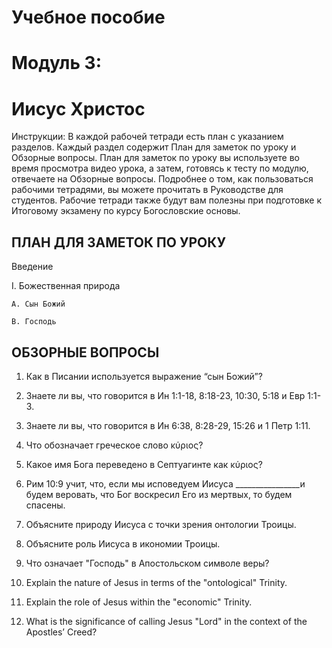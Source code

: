# Учебное пособие
# Модуль 3: 
# Иисус Христос


Инструкции: 
В каждой рабочей тетради есть план с указанием разделов.  Каждый раздел содержит План для заметок по уроку и Обзорные вопросы. 
План для заметок по уроку вы используете во время просмотра видео урока, а затем, готовясь к тесту по модулю, отвечаете на Обзорные вопросы. 
Подробнее о том, как пользоваться рабочими тетрадями, вы можете прочитать в Руководстве для студентов. Рабочие тетради также будут вам полезны при подготовке к Итоговому экзамену по курсу Богословские основы.


## ПЛАН ДЛЯ ЗАМЕТОК ПО УРОКУ


Введение

I. Божественная природа 

    A. Сын Божий

    B. Господь




## ОБЗОРНЫЕ ВОПРОСЫ

1. Как в Писании используется выражение “сын Божий”?

2. Знаете ли вы,  что говорится в Ин 1:1-18, 8:18-23, 10:30, 5:18 и Евр 1:1-3.

3. Знаете ли вы, что говорится в Ин 6:38, 8:28-29, 15:26 и 1 Пeтр 1:11.

4. Что обозначает греческое слово κύριος?

5. Какое имя Бога переведено в Септуагинте как κύριος?

6. Рим 10:9 учит, что, если мы исповедуем Иисуса ________________и будем веровать, что Бог воскресил Его из мертвых, то будем спасены.

7. Объясните природу Иисуса с точки зрения онтологии Троицы.

8. Объясните роль Иисуса в икономии Троицы.

9. Что означает "Господь" в Апостольском символе веры? 


7. Explain the nature of Jesus in terms of the "ontological" Trinity.

8. Explain the role of Jesus within the "economic" Trinity. 

9. What is the significance of calling Jesus "Lord" in the context of the Apostles’ Creed?
